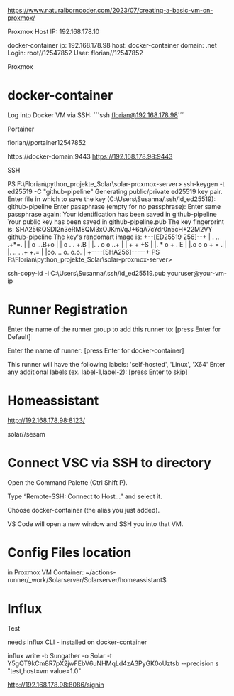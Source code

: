 https://www.naturalborncoder.com/2023/07/creating-a-basic-vm-on-proxmox/

Proxmox Host IP: 192.168.178.10


docker-container
 ip: 192.168.178.98
 host: docker-container
 domain: .net
 Login:
    root//12547852
    User: florian//12547852 


Proxmox


# docker-container

Log into Docker VM via SSH: 
    ´´´ssh florian@192.168.178.98´´´


Portainer

florian//portainer12547852


https://docker-domain:9443
https://192.168.178.98:9443



SSH

PS F:\Florian\python_projekte_Solar\solar-proxmox-server> ssh-keygen -t ed25519 -C "github-pipeline"
Generating public/private ed25519 key pair.
Enter file in which to save the key (C:\Users\Susanna/.ssh/id_ed25519): github-pipeline
Enter passphrase (empty for no passphrase): 
Enter same passphrase again: 
Your identification has been saved in github-pipeline
Your public key has been saved in github-pipeline.pub
The key fingerprint is:
SHA256:QSDI2n3eRM8QM3xOJKmVqJ+6qA7cYdr0n5cH+22M2VY github-pipeline
The key's randomart image is:
+--[ED25519 256]--+
| . .. .+*=.      |
|  o  ...B+o      |
| o . . +.B       |
|. . o o ..+      |
|   + + +S        |
|. * o + .    E |
|.o o o    + = .  |
|.  .. . .+ +.=   |
|oo. .. o. o.o.   |
+----[SHA256]-----+
PS F:\Florian\python_projekte_Solar\solar-proxmox-server> 


ssh-copy-id -i C:\Users\Susanna/.ssh/id_ed25519.pub youruser@your-vm-ip


# Runner Registration

Enter the name of the runner group to add this runner to: [press Enter for Default] 

Enter the name of runner: [press Enter for docker-container]

This runner will have the following labels: 'self-hosted', 'Linux', 'X64'
Enter any additional labels (ex. label-1,label-2): [press Enter to skip]

# Homeassistant
http://192.168.178.98:8123/

solar//sesam


# Connect VSC via SSH to directory

Open the Command Palette (Ctrl Shift P).

Type “Remote-SSH: Connect to Host…” and select it.

Choose docker-container (the alias you just added).

VS Code will open a new window and SSH you into that VM.


# Config Files location

in Proxmox VM Container:
~/actions-runner/_work/Solarserver/Solarserver/homeassistant$


# Influx

Test

needs Influx CLI - installed on docker-container

influx write -b Sungather -o Solar -t Y5gQT9kCm8R7pX2jwFEbV6uNHMqLd4zA3PyGK0oUztsb --precision s "test,host=vm value=1.0"

http://192.168.178.98:8086/signin